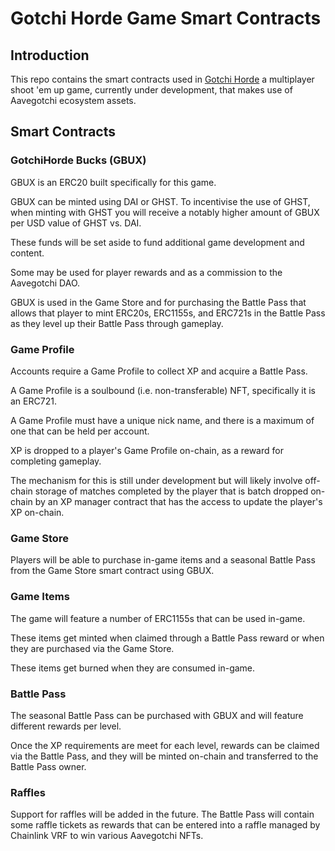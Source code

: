 # Gotchi Horde Game Smart Contracts

## Introduction

This repo contains the smart contracts used in [Gotchi Horde](https://gotchihorde.com) a multiplayer shoot 'em up game, currently under development, that makes use of Aavegotchi ecosystem assets.

## Smart Contracts

### GotchiHorde Bucks (GBUX)

GBUX is an ERC20 built specifically for this game.

GBUX can be minted using DAI or GHST. To incentivise the use of GHST, when minting with GHST you will receive a notably higher amount of GBUX per USD value of GHST vs. DAI.

These funds will be set aside to fund additional game development and content.

Some may be used for player rewards and as a commission to the Aavegotchi DAO.

GBUX is used in the Game Store and for purchasing the Battle Pass that allows that player to mint ERC20s, ERC1155s, and ERC721s in the Battle Pass as they level up their Battle Pass through gameplay.

### Game Profile

Accounts require a Game Profile to collect XP and acquire a Battle Pass.

A Game Profile is a soulbound (i.e. non-transferable) NFT, specifically it is an ERC721.

A Game Profile must have a unique nick name, and there is a maximum of one that can be held per account.

XP is dropped to a player's Game Profile on-chain, as a reward for completing gameplay.

The mechanism for this is still under development but will likely involve off-chain storage of matches completed by the player that is batch dropped on-chain by an XP manager contract that has the access to update the player's XP on-chain.

### Game Store

Players will be able to purchase in-game items and a seasonal Battle Pass from the Game Store smart contract using GBUX.

### Game Items

The game will feature a number of ERC1155s that can be used in-game.

These items get minted when claimed through a Battle Pass reward or when they are purchased via the Game Store.

These items get burned when they are consumed in-game.

### Battle Pass

The seasonal Battle Pass can be purchased with GBUX and will feature different rewards per level.

Once the XP requirements are meet for each level, rewards can be claimed via the Battle Pass, and they will be minted on-chain and transferred to the Battle Pass owner.

### Raffles

Support for raffles will be added in the future. The Battle Pass will contain some raffle tickets as rewards that can be entered into a raffle managed by Chainlink VRF to win various Aavegotchi NFTs.